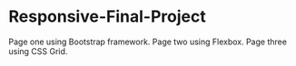 # Responsive-Final-Project 
Page one using Bootstrap framework. 
Page two using Flexbox. 
Page three using CSS Grid.
